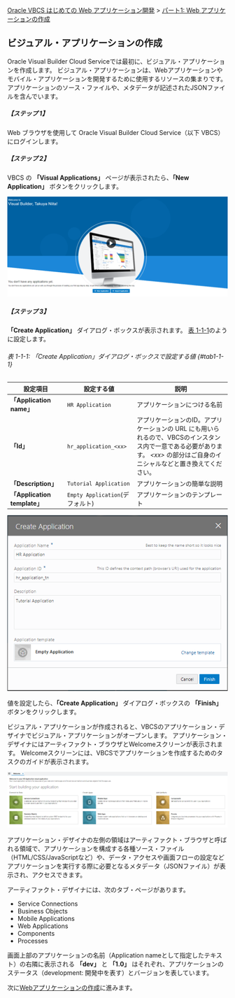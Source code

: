 [Oracle VBCS はじめての Web アプリケーション開発](../../README.md) >
[パート1: Web アプリケーションの作成](README.md)

## ビジュアル・アプリケーションの作成

Oracle Visual Builder Cloud Serviceでは最初に、ビジュアル・アプリケーションを作成します。
ビジュアル・アプリケーションは、Webアプリケーションやモバイル・アプリケーションを開発するために使用するリソースの集まりです。
アプリケーションのソース・ファイルや、メタデータが記述されたJSONファイルを含んでいます。

##### 【ステップ 1】

Web ブラウザを使用して Oracle Visual Builder Cloud Service（以下 VBCS）にログインします。

##### 【ステップ 2】

VBCS の **「Visual Applications」** ページが表示されたら、**「New Application」** ボタンをクリックします。

![VBCS の Visual Applications ページ](images/visual_builder_top.png)

##### 【ステップ 3】

**「Create Application」** ダイアログ・ボックスが表示されます。
[表 1-1-1](#tab1-1-1)のように設定します。

###### 表 1-1-1: 「Create Application」ダイアログ・ボックスで設定する値 {#tab1-1-1}

|設定項目  |設定する値 |説明     |
|--------|--------|--------|
|**「Application name」**|`HR Application`|アプリケーションにつける名前|
|**「Id」**|`hr_application_<xx>`|アプリケーションのID。アプリケーションの URL にも用いられるので、VBCSのインスタンス内で一意である必要があります。 *&lt;xx&gt;* の部分はご自身のイニシャルなどと置き換えてください。|
|**「Description」**|`Tutorial Application`|アプリケーションの簡単な説明
|**「Application template」**| `Empty Application`(デフォルト) | アプリケーションのテンプレート

![Create Application ダイアログ・ボックス](images/application_dialog.png)

値を設定したら、**「Create Application」** ダイアログ・ボックスの **「Finish」** ボタンをクリックします。

ビジュアル・アプリケーションが作成されると、VBCSのアプリケーション・デザイナでビジュアル・アプリケーションがオープンします。
アプリケーション・デザイナにはアーティファクト・ブラウザとWelcomeスクリーンが表示されます。
Welcomeスクリーンには、VBCSでアプリケーションを作成するためのタスクのガイドが表示されます。

![VBCS の アプリケーション・デザイナ](images/application_designer.png)

アプリケーション・デザイナの左側の領域はアーティファクト・ブラウザと呼ばれる領域で、アプリケーションを構成する各種ソース・ファイル（HTML/CSS/JavaScriptなど）や、データ・アクセスや画面フローの設定などアプリケーションを実行する際に必要となるメタデータ（JSONファイル）が表示され、アクセスできます。

アーティファクト・デザイナには、次のタブ・ページがあります。

* Service Connections
* Business Objects
* Mobile Applications
* Web Applications
* Components
* Processes


画面上部のアプリケーションの名前（Application nameとして指定したテキスト）の右隣に表示される **「dev」** と **「1.0」** はそれぞれ、アプリケーションのステータス（development: 開発中を表す）とバージョンを表しています。  
  
次に[Webアプリケーションの作成](create_web_app.md)に進みます。
